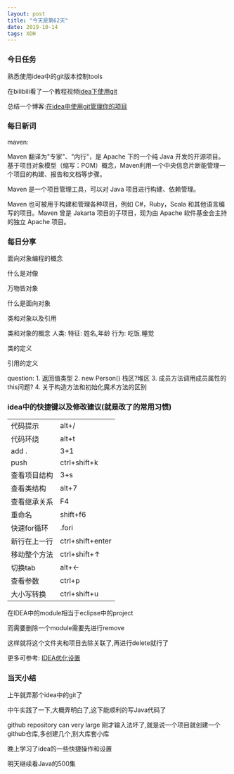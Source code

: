 ```yaml
---  
layout: post  
title: "今天是第62天"  
date: 2019-10-14  
tags: XDH    
---  
```


### 今日任务
熟悉使用idea中的git版本控制tools

在bilibili看了一个教程视频[idea下使用git](https://www.bilibili.com/video/av43156881?from=search&seid=555231112780498153)

总结一个博客:[在idea中使用git管理你的项目](https://victorfengming.github.io/2019/10/git-idea/)

### 每日新词
maven:

Maven 翻译为"专家"、"内行"，是 Apache 下的一个纯 Java 开发的开源项目。基于项目对象模型（缩写：POM）概念，Maven利用一个中央信息片断能管理一个项目的构建、报告和文档等步骤。

Maven 是一个项目管理工具，可以对 Java 项目进行构建、依赖管理。

Maven 也可被用于构建和管理各种项目，例如 C#，Ruby，Scala 和其他语言编写的项目。Maven 曾是 Jakarta 项目的子项目，现为由 Apache 软件基金会主持的独立 Apache 项目。

### 每日分享
面向对象编程的概念

什么是对像

万物皆对象

什么是面向对象

类和对象以及引用

类和对象的概念
人类:
    特征: 姓名,年龄
    行为: 吃饭.睡觉

类的定义

引用的定义

question:
    1. 返回值类型
    2. new Person() 栈区?堆区
    3. 成员方法调用成员属性的this问题?
    4. 关于构造方法和初始化魔术方法的区别

### idea中的快捷键以及修改建议(就是改了的常用习惯)
<table>
    <tr>
        <td>代码提示</td><td>alt+/</td>
    </tr>
    <tr>
        <td>代码环绕</td><td>alt+t</td>
    </tr>
    <tr>
        <td>add .</td><td>3+1</td>
    </tr>
    <tr>
        <td>push</td><td>ctrl+shift+k</td>
    </tr>
    <tr>
        <td>查看项目结构</td><td>3+s</td>
    </tr>
    <tr>
        <td>查看类结构</td><td>alt+7</td>
    </tr>
    <tr>
        <td>查看继承关系</td><td>F4</td>
    </tr>
    <tr>
        <td>重命名</td><td>shift+f6</td>
    </tr>
    <tr>
        <td>快速for循环</td><td>.fori</td>
    </tr>
    <tr>
        <td>新行在上一行</td><td>ctrl+shift+enter</td>
    </tr>
    <tr>
        <td>移动整个方法</td><td>ctrl+shift+↑</td>
    </tr>
    <tr>
        <td>切换tab</td><td>alt+←</td>
    </tr>
    <tr>
        <td>查看参数</td><td>ctrl+p</td>
    </tr>
    <tr>
        <td>大小写转换</td><td>ctrl+shift+u</td>
    </tr>
</table>

在IDEA中的module相当于eclipse中的project

而需要删除一个module需要先进行remove

这样就将这个文件夹和项目去除关联了,再进行delete就行了



更多可参考:
[IDEA优化设置](http://blog.java1234.com/blog/articles/454.html)

### 当天小结
上午就弄那个idea中的git了

中午实践了一下,大概弄明白了,这下能顺利的写Java代码了

github repository can very large
刚才输入法坏了,就是说一个项目就创建一个github仓库,多创建几个,别大库套小库

晚上学习了idea的一些快捷操作和设置

明天继续看Java的500集